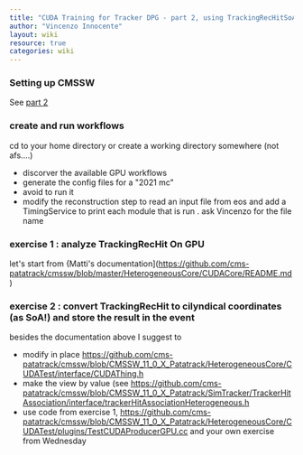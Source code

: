 ```yaml
---
title: "CUDA Training for Tracker DPG - part 2, using TrackingRecHitSoA"
author: "Vincenzo Innocente"
layout: wiki
resource: true
categories: wiki
---
```


### Setting up CMSSW
See [part 2](cuda_training_dpg_12_2019_part2.md)

### create and run workflows
cd to your home directory or create a working directory somewhere (not afs....)
   - discorver the available GPU workflows 
   - generate the config files for a "2021 mc"
   - avoid to run it 
   - modify the reconstruction step to read an input file from eos and add a TimingService to print each module that is run
      . ask Vincenzo for the file name

### exercise 1 : analyze TrackingRecHit On GPU

let's start from {Matti's documentation](https://github.com/cms-patatrack/cmssw/blob/master/HeterogeneousCore/CUDACore/README.md)

### exercise 2 : convert TrackingRecHit to cilyndical coordinates (as SoA!) and store the result in the event
besides the documentation above I suggest to
   - modify in place https://github.com/cms-patatrack/cmssw/blob/CMSSW_11_0_X_Patatrack/HeterogeneousCore/CUDATest/interface/CUDAThing.h
   - make the view by value (see https://github.com/cms-patatrack/cmssw/blob/CMSSW_11_0_X_Patatrack/SimTracker/TrackerHitAssociation/interface/trackerHitAssociationHeterogeneous.h
   - use code from exercise 1, https://github.com/cms-patatrack/cmssw/blob/CMSSW_11_0_X_Patatrack/HeterogeneousCore/CUDATest/plugins/TestCUDAProducerGPU.cc and your own exercise from Wednesday
